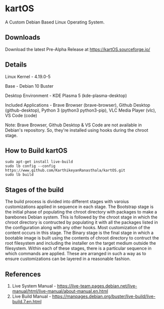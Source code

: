 # kartOS

A Custom Debian Based Linux Operating System.

## Downloads

Download the latest Pre-Alpha Release at https://kartOS.sourceforge.io/

## Details

Linux Kernel - 4.19.0-5

Base - Debian 10 Buster

Desktop Environment - KDE Plasma 5 (kde-plasma-desktop)

Included Applications - Brave Browser (brave-browser), Github Desktop (github-desktop), Python 3 (python3 python3-pip), VLC Media Player (vlc), VS Code (code)

Note: Brave Browser, Github Desktop & VS Code are not available in Debian's repository. So, they're installed using hooks during the chroot stage.


## How to Build kartOS

```
sudo apt-get install live-build
sudo lb config --config https://www.github.com/KarthikeyanRanasthala/kartOS.git
sudo lb build
```


## Stages of the build

The build process is divided into different stages with varoius customizations applied in sequence in each stage. The Bootstrap stage is the initial phase of populating the chroot directory with packages to make a barebones Debian system. This is followed by the chroot stage in which the chroot directory is contructed by populating it with all the packages listed in the configuration along with any other hooks. Most customization of the content occurs in this stage. The Binary stage is the final stage in which a bootable image is built using the contents of chroot directory to contruct the root filesystem and including the installer on the target medium outside the filesystem. Within each of these stages, there is a particular sequence in which commands are applied. These are arranged in such a way as to ensure customizations can be layered in a reasonable fashion.


## References

1. Live System Manual - https://live-team.pages.debian.net/live-manual/html/live-manual/about-manual.en.html
1. Live Build Manual - https://manpages.debian.org/buster/live-build/live-build.7.en.html